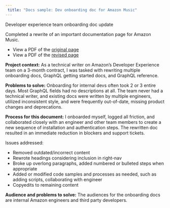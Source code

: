 ```yaml
---
 title: "Docs sample: Dev onboarding doc for Amazon Music"
---
```


Developer experience team onboarding doc update

Completed a rewrite of an important documentation page for Amazon Music.

- View a PDF of the [original page](https://bennetthub500.github.io/personal/pdfs/Original_Developer_Onboarding.pdf)
- View a PDF of the [revised page](https://bennetthub500.github.io/personal/pdfs/Rewrite_Developer_Onboarding.pdf)

**Project context:** As a technical writer on Amazon’s Developer Experience team on a 3-month contract, I was tasked with rewriting multiple onboarding docs, GraphQL getting started docs, and GraphQL reference.  

**Problems to solve:** Onboarding for internal devs often took 2 or 3 entire days.  Most GraphQL fields had no descriptions at all. The team never had a technical writer, and existing docs were written by multiple engineers, utilized inconsistent style, and were frequently out-of-date, missing product changes and deprecations. 

**Process for this document:**  I onboarded myself, logged all friction, and collaborated closely with an engineer and other team members to create a new sequence of installation and authentication steps.  The rewritten doc resulted in an immediate reduction in blockers and support tickets. 

Issues addressed:
- Removed outdated/incorrect content
- Rewrote headings considering inclusion in right-nav 
- Broke up overlong paragraphs, added numbered or bulleted steps when appropriate
- Added or modified code samples and processes as needed, such as adding scripts, collaborating with engineer
- Copyedits to remaining content

**Audience and problems to solve:** The audiences for the onboarding docs are internal Amazon engineers and third party developers.

